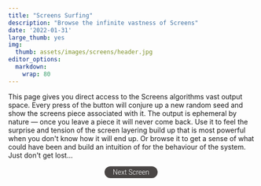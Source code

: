 ```yaml
---
title: "Screens Surfing"
description: "Browse the infinite vastness of Screens"
date: '2022-01-31'
large_thumb: yes
img:
  thumb: assets/images/screens/header.jpg
editor_options: 
  markdown: 
    wrap: 80
---
```


<script>
function render_screen(tokenData) {
let e,t,r,l,n=Math.PI,o=Math.round,a=Math.sin,i=Math.cos,x=Math.floor,u=Math.sqrt,f=Math.log,c=Math.exp,s=Math.pow,y=Math.min,p=Math.max,v=(e,t=0,r=1)=>p(y(e,r),t),m=Math.sign,h=Math.abs,d=(e,t=0)=>Array(e).fill(0).map(((e,r)=>r+t)),g=(e,t)=>Array(t).fill(e),b=e=>e.length;e=Uint32Array.from([0,1,t=r=2,3].map((e=>parseInt(tokenData.hash.substr(8*e+2,8),16)))),l=()=>(r=e[3],e[3]=e[2],e[2]=e[1],e[1]=t=e[0],r^=r<<11,e[0]^=r^r>>>8^t>>>19,e[0]/4294967296);let _=(e=0,t=1)=>e+(t-e)*l(),w=(e,t)=>{let r,l,n,o,a=[],i=[],x=0,u=[...t];for(;x++<b(t);)i.push(x-1);for(;0<e--;)r=u.reduce(((e,t,r)=>[...e,t+(e[r-1]||0)]),[]),o=b(r)-1,l=_(0,r[o]),n=r.findIndex((e=>e>l)),n=0>n?o:n,a.push(i.splice(n,1)[0]),u.splice(n,1);return a},$=()=>{let e=_(-1),t=_(-1),r=e*e+t*t;return 0==r||1<=r?$():e*u(-2*f(r)/r)},z=(e=0)=>s(v($()/7+.5),c(e)),k=e=>{for(let t,r=b(e)-1;0<r;r--)t=x(_()*(r+1)),[e[r],e[t]]=[e[t],e[r]];return e},C=w(1,[5,15,15,15,5,5,6,7,5,7,5,4,1,5])[0],M=w(1,[9,60,30,1])[0],A=.9>_(),P=w(1,[85,10,5])[0],S=w(1,[5,70,23,2])[0],T=.9>_(),D=w(1,[50,30,15,5])[0],F=w(5,[30,30,20,10,10]),E=w(1,[5,5,30,30,20,10])[0],I=.9>_(),B=.1>_()&&0!==E&&I,L=w(1,[60,24,2,14])[0];1>E&&3==L&&(L=0),12==C&&1==D&&C--,1==F[0]&&(0===E||2==E)&&2==L&&L++,1>E&&1==F[0]&&1==D&&D++;let U=[[[243,240,197],[20,169,155],[238,33,41],[26,22,23]],[[251,244,236],[241,172,52],[134,170,155],[135,164,191],[225,120,67],[29,29,29]],[[210,203,190],[243,158,26],[86,145,175],[240,87,47],[43,39,40]],[[236,221,190],[252,172,11],[194,51,45],[3,104,189],[15,15,15]],[[229,216,188],[172,77,60],[96,132,141],[55,55,55]],[[253,235,223],[180,210,199],[253,154,88],[37,35,36]],[[241,221,194],[229,79,37],[1,124,136],[3,2,2]],[[255,239,216],[244,181,176],[234,161,155],[211,123,114],[54,123,126],[21,19,16]],[[235,236,230],[205,217,205],[117,210,212],[202,139,140],[61,143,146],[111,127,122],[49,62,63]],[[207,219,232],[202,162,60],[104,145,176],[89,154,166],[31,31,31]],[[241,232,184],[212,201,80],[160,183,112],[145,134,163],[0,5,6]],[[244,248,251],[215,217,220],[152,147,145],[20,21,19]],[[244,248,251],[215,217,220],[152,147,145],[194,2,34],[20,21,19]],[[184,175,191],[219,163,161],[200,127,33],[101,151,122],[94,112,176],[27,25,31]]][C].map((e=>e.map((e=>e/255)))),W=w(1,g(1,b(U)-1))[0]+1,H="attribute vec2 a_p;varying vec2 v_t;void main(){gl_Position=vec4(a_p*2.0-1.0,0,1);v_t=a_p;}",R=/\bHeadlessChrome/.test(navigator.userAgent)?1:4,q=0===S?.2:1==S?1:2,G=e=>e.toFixed(9),J=2*_()*n,N=G(i(J)),V=G(a(J)),j=3==S?`mat2(0.01*${N},-1.0*${V},0.01*${V},${N})`:"mat2(1.0,0.0,0.0,1.0)",K=e=>`float fbm${e}(vec2 pos){float v=0.0;float m=1.0;for(int i=0;i<${e};i++){v+=sn(pos)*m;pos*=2.0;m*=0.5;}return v;}`,O=e=>`uniform sampler2D ${e};`,Q="precision highp float;varying vec2 v_t;";simplex="vec3 mo(vec3 x){return x-floor(x*(1.0/289.0))*289.0;}vec2 mo(vec2 x){return x-floor(x*(1.0/289.0))*289.0;}vec3 pe(vec3 x){return mo(((x*34.0)+10.0)*x);}float sn(vec2 v){const vec4 C=vec4(0.211324865405187,0.366025403784439,-0.577350269189626,0.024390243902439);vec2 i=floor(v+dot(v,C.yy));vec2 x0=v-i+dot(i,C.xx);vec2 i1=(x0.x>x0.y)?vec2(1.0,0.0):vec2(0.0,1.0);vec4 x12=x0.xyxy+C.xxzz;x12.xy-=i1;i=mo(i);vec3 p=pe(pe(i.y+vec3(0.0,i1.y,1.0))+i.x+vec3(0.0,i1.x,1.0));vec3 m=max(0.5-vec3(dot(x0,x0),dot(x12.xy,x12.xy),dot(x12.zw,x12.zw)),0.0);m=m*m;m=m*m;vec3 x=2.0*fract(p*C.www)-1.0;vec3 h=abs(x)-0.5;vec3 ox=floor(x+0.5);vec3 a0=x-ox;m*=1.79284291400159-0.85373472095314*(a0*a0+h*h);vec3 g;g.x=a0.x*x0.x+h.x*x0.y;g.yz=a0.yz*x12.xz+h.yz*x12.yw;return 130.0*dot(m, g);}"+K(8)+K(6)+K(1);let X=Q+O("u_t")+"void main(){gl_FragColor=texture2D(u_t,v_t);}",Y=(e,t,r)=>e.getUniformLocation(t,r),Z=(e,t)=>e.bindTexture(3553,t),ee=(e,t,r)=>e.texParameteri(3553,t,r),te=(e,t,r)=>{let l=e.createShader(r);return e.shaderSource(l,t),e.compileShader(l),l},re=(e,t,r)=>{let l=e.createProgram();e.attachShader(l,te(e,t,35633)),e.attachShader(l,te(e,r,35632)),e.linkProgram(l);let n=e.getAttribLocation(l,"a_p"),o=e.createBuffer();return e.bindBuffer(34962,o),e.bufferData(34962,new Float32Array([0,0,1,0,0,1,0,1,1,0,1,1]),35044),e.enableVertexAttribArray(n),e.vertexAttribPointer(n,2,5126,!1,0,0),l},le=e=>{let t=e.createTexture();return Z(e,t),ee(e,10242,33071),ee(e,10243,33071),ee(e,10241,9729),ee(e,10240,9729),t},ne=(e,t)=>{if(e.i==t.i)return null;if(p(e.y,e.y1)<y(t.y,t.y1)||p(t.y,t.y1)<y(e.y,e.y1))return null;let r=(e.x-e.x1)*(t.y-t.y1)-(e.y-e.y1)*(t.x-t.x1);if(0==r)return null;let l=((e.x-t.x)*(t.y-t.y1)-(e.y-t.y)*(t.x-t.x1))/r;if(0>l||1<l)return null;let n=((e.x-t.x)*(e.y-e.y1)-(e.y-t.y)*(e.x-e.x1))/r;return 0>n||1<n?null:[e.x+l*(e.x1-e.x),e.y+l*(e.y1-e.y)]},oe=(e,t)=>{let r=0,l=!1,n=(e.x-t.x)/(t.x1-t.x),o=t.y+n*(t.y1-t.y);return o>e.y&&r++,l=o==e.y,n=(e.x1-t.x)/(t.x1-t.x),o=t.y+n*(t.y1-t.y),o>e.y1&&r++,1==r&&(l||o==e.y1)&&r++,r},ae=(e,t)=>{let r=((e,t)=>{if(p(e.y,e.y1)<=y(t.y,t.y1))return 1;if(p(t.y,t.y1)<=y(e.y,e.y1))return-1;let r=oe(e,t);return 2==r?1:0===r?-1:(r=oe(t,e),2==r?-1:0===r?1:0)})(e.s,t);1==r?null===e.back?e.back={s:t,front:null,back:null}:ae(e.back,t):null===e.front?e.front={s:t,front:null,back:null}:ae(e.front,t)},ie=e=>null===e?[]:[...ie(e.back),e.s,...ie(e.front)],xe=(e,t,r,l,n,o)=>{let a={x:e,y:t,x1:r,y1:l,l:n,n:null,i:o,z:0,z1:0};return null!==n&&(n.n=a),a},ue=[100,1,50,50,30,30][E],fe=(e=!1)=>{let t=100*_(),r=141*_();return 0<E&&!e&&(t=2*t-50,r=2*r-20),[t,r]},ce=(e,t,r,l)=>(e-r)*(e-r)+(t-l)*(t-l),se=(e,t,r,l,n,o)=>{let a=e-r,i=t-l,x=u(a*a+i*i),f=-i/x,c=a/x;return[e+n*f-o*c,t+o*f+n*c]},ye=(e,t)=>{for(let r=0;r<b(t);r++)if(.5>ce(t[r].x,t[r].y,e.x,e.y))return!0;return!1},pe=(e,t,r,l,n)=>{if(0===e)return n[t];let o=(r-l[t])/(l[t+4-e]-l[t]),a=pe(e-1,t,r,l,n).map((e=>e*o));return pe(e-1,t-1,r,l,n).map(((e,t)=>e*(1-o)+a[t]))},ve=e=>[0,0,0,...d(e-2).map((t=>t/(e-3))),1,1,1],me=(e,t,r)=>{if(1==e)return r[b(r)-1];let l=0;for(;l<b(t)-1&&!(e>=t[l]&&e<t[l+1]);l++);return pe(3,l,e,t,r)},he=(e,t,r,l,n)=>{let o,a,i=t,x=r,u=0;for(;1>u&&1>=(e+=.001);)[i,x]=me(e,l,n),o=t-i,a=r-x,u=o*o+a*a;return[i,x,e]},de=[(e,t)=>{let[r,l]=fe(),o=d(500,1),u=.1>_();for(let f=0;f<ue;f++){let f=x((u?s(_(),2):_())*b(o)),c=o.splice(f,1)[0],y=p(1,2*z(-1)*n*c),v=2*_()*n,m=i(v)*c+r,h=a(v)*c+l,d=0,g=null;for(;d<y;)v+=1/c,g=xe(m,h,m=i(v)*c+r,h=a(v)*c+l,g,t),e.push(g),d++}return e},(e,t)=>{let r=2*_()*n,l=0===E||2==E;h(i(r))<(l?0<t?.1:.6:.06)&&(r+=n/2);let o=i(r),u=a(r),f=141+400*_(),c=[0,...[].concat.apply([],d(150,1).map((e=>[-e,e])))],[y,v]=fe(l),m=.1>_();for(let r=0;r<ue;r++){let r=x((m?s(_(),2):_())*b(c)),l=c.splice(r,1)[0],n=p(1,100*z(-1)),a=_()*(f-n)-f/2,i=y-u*l+o*a,h=v+o*l+u*a,d=0,g=null;for(;d<n;)g=xe(i,h,i+=o,h+=u,g,t),e.push(g),d++}return e},(e,t)=>{let[r,l]=fe(),o=_()*n/2,u=i(o),f=a(o),c=d(250,1.5).map((e=>2*e)),y=.1>_();for(let n=0;n<ue;n++){let n=x((y?s(_(),2):_())*b(c)),o=c.splice(n,1)[0],a=p(1,z(-1)*o*8),i=4*_(),v=1>=i?u:2>=i?-f:3>=i?-u:f,m=1>=i?f:2>=i?u:3>=i?-f:-u,h=i%1,d=r+o*(m-v)+2*o*h*v,g=l+o*(-v-m)+2*o*h*m,w=0,$=null;for(;w<a;)$=xe(d,g,d+=v,g+=m,$,t),e.push($),h+=1/(2*o),1<=h&&(--h,[v,m]=[-m,v]),w++}return e},(e,t)=>{let r=100*_(),l=141*_(),o=_(.15,.85)*n,x=i(o),u=a(o),f=500*z(-1),c=[];for(let e=0;e<ue;e++){let e,o,s=2*_()*n,y=z()*f,v=p(1,f*z(-1)),m=20*z(),h=r+i(s)*y,d=l+a(s)*y,g=0,b=null,w=[];for(;g<v&&ce(h,d,r,l)>m&&([e,o]=se(h,d,r,l,x,u),b=xe(h,d,e,o,b,t),!ye(b,c));)w.push(b),h=e,d=o,g++;c.push(...w)}return e.push(...c),e},(e,t)=>{let r=.5>_()?4:5,l=141+200*_(),o=100*_(),u=141*_(),f=[-l/2,...d(r-2).map((e=>l*(e+1+_()-.5)/(r-1)-l/2)),l/2].sort(((e,t)=>e>t)),c=2*_()*n,s=i(c),y=a(c),p=f.map(((e,t)=>[.5+_()/4,z(t%2*2-1)-.5])).map((e=>[200*e[1]-600*e[0]/2,600*e[0]])),v=f.map(((e,t)=>[o+p[t][0]*s-e*y,u+p[t][0]*y+e*s])),m=d(100).map((e=>e/99)),h=[];for(let e=0;e<ue;e++){let e,r,l,n,o=x(_()*(b(m)-1e-9)),a=m.splice(o,1)[0],i=z(-1)/2,u=_()*(1-i),f=i+u,c=v.map(((e,t)=>[e[0]+s*a*p[t][1],e[1]+y*a*p[t][1]])),d=ve(b(c)),g=null,w=[];for([e,l]=me(u,d,c);u<f&&([r,n,u]=he(u,e,l,d,c),g=xe(e,l,e=r,l=n,g,t),!ye(g,h));)w.push(g);h.push(...w)}return e.push(...h),e}],ge=[[0],g(0,50),[0,0],[0,1],[0,0,1],[0,1,2]][E].map((e=>F[e])),be=(e,t,r=!1)=>{if(null!==e){let l=r?e.l:e.n;e.l=e.n=null,0===t?null!==l&&(r?l.n=null:l.l=null):be(l,t-1,r)}},_e=(e,t=1)=>null===e.n?t:_e(e.n,t+1),we=e=>{let t=m(e.x1-e.x);e.lb=null===e.l||t!=m(e.l.x1-e.l.x),e.nb=null===e.n||t!=m(e.n.x1-e.n.x)},$e=(e,t,r,l,n)=>{if(!D)return w(2,g(1,r));if(3==D){let e=w(1,g(1,r-1))[0],t=[e,e+1];return.5>_()?t:t.reverse()}return k([0,1==D?n[1==E?0:e%b(n)]:l[x(v(t,0,140.9)/141*b(l))],r-1])},ze=g(!1,b(U));ze[W]=!0;let ke,Ce,Me,Ae,Pe,Se=e=>`rgb(${255*e}, ${255*e}, ${255*e})`,Te=w(1,g(1,b(U)-1))[0]+1,De=(e,t,r,l)=>(t-=70.71,[((e-=50)*r[0]-t*r[1]+r[2]+50)*l,(e*r[1]+t*r[0]+r[3]+70.71)*l]),Fe=e=>e.beginPath(),Ee=e=>e.closePath(),Ie=(e,t,r)=>e.moveTo(t,r),Be=(e,t,r)=>e.lineTo(t,r),Le=window,Ue=1.5*Le.innerWidth,We=1.5*Le.innerHeight,He=Ue/We,Re=1/u(2),qe=He>Re,Ge=(qe?We:Ue)*Le.devicePixelRatio,Je=o(Ge*(qe?Re:1)),Ne=o(Ge/(qe?1:Re)),Ve=Ge/(100*(He<Re?1:1/Re)),je=[],Ke=[],Oe=document,Qe=Oe.getElementById("drawing_board");Qe.getElementsByTagName("canvas")[0].remove(),ke=Oe.createElement("canvas"),Ce=Oe.createElement("canvas"),Ae=ke.getContext("webgl",{preserveDrawingBuffer:!0}),Ce.width=ke.width=Je,Ce.height=ke.height=Ne,ke.style.width="100%",Me=Ce.getContext("2d");for(var Xe=0;2>Xe;Xe++){let e=le(Ae);je.push(e),Ae.texImage2D(3553,0,6408,Je,Ne,0,6408,5121,null);let t=Ae.createFramebuffer();Ke.push(t),Ae.bindFramebuffer(36160,t),Ae.framebufferTexture2D(36160,36064,3553,e,0)}Qe.prepend(ke);let Ye=(()=>{let e=[];for(let t=0;t<b(ge);t++)de[ge[t]](e,t);return e=(e=>{let t=B?w(1,g(1,b(ge)))[0]:-1,r=(e=>{e.sort(((e,t)=>y(e.x,e.x1)<y(t.x,t.x1)?-1:y(e.x,e.x1)>y(t.x,t.x1)?1:0));let t,r,l,n,o,a,i=[];for(t=0;t<b(e)-1;t++)for(l=e[t],o=p(l.x,l.x1),r=t+1;r<b(e)&&(n=e[r],!(o<y(n.x,n.x1)));r++)(a=ne(l,n))&&i.push({s1:l,s2:n,p:a});return i})(e),l=[];return r.forEach((e=>{if(!I){let t={...e.s1};return t.n=e.s1.n,e.s1.n=t,e.s1.x1=t.x=e.p[0],void(e.s1.y1=t.y=e.p[1])}let r=e.s1.i==t?e.s2:e.s2.i==t||.5>_()?e.s1:e.s2;be(r.n,5),be(r.l,5,!0),r.n=r.l=null})),e.forEach((e=>{if(null===e.l&&null!==e.n&&5<_e(e))for(;null!==e;)l.push(e),e=e.n})),l})(e),e=(e=>ie((e=>{k(e);let t=b(e),r={s:e[0],front:null,back:null};for(let l=1;l<t;l++)ae(r,e[l]);return r})(e)))(e),((e,t)=>{let r,l,n=i(t),o=a(t);e.forEach((e=>{r=n*e.y-o*e.z,l=o*e.y+n*e.z,e.y=r,e.z=l,r=n*e.y1-o*e.z1,l=o*e.y1+n*e.z1,e.y1=r,e.z1=l}))})(e,-n/5),(e=>{let t=b(U),r=d(t-2,1),l=k(d(t-2,1));e.forEach((e=>{if(null===e.l){let n=_e(e),o=e,a=0,i=$e(e.i,e.y,t,r,l),x=$e(e.i,e.y,t,r,l);for(ze[i[0]]=ze[i[1]]=ze[x[0]]=ze[x[1]]=!0;null!==o;)o.p=a/n,o.p1=(a+1)/n,o.c1=i,o.c2=x,we(o),o=o.n,a++}}))})(e),e})();Ae.viewport(0,0,Je,Ne),Ae.clearColor(0,0,0,0),Ae.clear(16384),Pe=le(Ae);let Ze=(e,t)=>{if(t!=b(U)){let r=((e,t,r,l)=>Q+O("u_screen")+O("u_bg")+simplex+"void main(){"+`vec4 col=vec4(${G(U[l][0])},${G(U[l][1])},${G(U[l][2])},1);`+(0===l?"gl_FragColor=col;":`vec4 fc=vec4(0.0,0.0,0.0,0.0);vec4 xof=vec4(1.0,3.0,-1.0,-3.0)/8.0;vec4 yof=vec4(xof.yzw,xof.x);for(int i=0;i<${R};i++){vec2 pof=vec2(xof[i],yof[i]);vec2 of=vec2(${G(e)},${G(t)});vec2 pos=(gl_FragCoord.xy+pof)/${G(r)};float tex=fbm8((${j}*pos)*200.0*${G(q)}+of)+fbm8(pos+of)/4.0;tex=(tex+1.9)/3.8+0.075;`+(()=>{let e="";return T&&(e="float sp=fbm6(pos*10.0+of);\ntex=min(tex,1.0-smoothstep(1.2,1.3,sp));\ntex=max(tex,1.0-smoothstep(-1.25,-1.15,sp));"),e})()+"vec2 di=vec2(fbm1((pos+of)*75.0),fbm1((pos+vec2(0.0,1e4)+of)*75.0))/2500.0;"+`float sc=texture2D(u_screen,v_t+di+pof/vec2(${G(r)},${G(r*u(2))})).r;float g=smoothstep(tex-0.15,tex,sc);vec4 bg=texture2D(u_bg,v_t);`+`fc+=mix(col,bg,vec4(g,g,g,1))/${G(R)};}gl_FragColor=fc;`)+"}")(_(-1e4,1e4),_(-1e4,1e4),Je,t);if(t){if(!ze[t])return void setTimeout((()=>Ze(e,t+1)),1);((e,t,r,l,o,x)=>{e.fillStyle=W==r?"black":"white",e.fillRect(0,0,o,x);let u,f,c,s,y,v,m,h,d=(e=>{let t=3==M&&e==Te?2*n:.04,r=(2>M?0:_()-.5)*t,l=a(r),o=i(r),x=2>M?.5:3==M&&e==Te?5:1,u=(1>M?0:_()-.5)*x,f=-.5*i(r)+.5*a(r)+.5+u,c=(1>M?0:_()-.5)*x;return[o,l,f,-.5*a(r)-.5*i(r)+.5+c]})(r);t.forEach((t=>{let n,o="white",a=t.x<t.x1?t.c1:t.c2,i=3==L&&0!=t.i?5+5*t.i:[200,30,10,200][L];[u,f]=De(t.x,t.y,d,l),[c,s]=De(t.x1,t.y1,d,l),[y,v]=De(t.x,0,d,l),[m,h]=De(t.x1,0,d,l),(r==a[0]||r==a[1])&&(r<p(a[0],a[1])?o="black":(o=e.createLinearGradient(y,v,m,h),n=r==a[1]?[t.p,t.p1]:[1-t.p,1-t.p1],o.addColorStop(0,Se(n[0])),o.addColorStop(1,Se(n[1])))),[y,v]=De(t.x,t.y-i,d,l),[m,h]=De(t.x1,t.y1-i,d,l),Fe(e),Ie(e,u,f),Be(e,c,s),Be(e,m,h),Be(e,y,v),Ee(e),e.fillStyle=e.strokeStyle=o,e.lineWidth=.1*l,e.lineJoin="round",e.fill(),e.stroke(),(1==P&&r==b(U)-1||2==P&&r==p(a[0],a[1]))&&(Fe(e),e.lineCap="round",e.strokeStyle="black",e.lineWidth=.25*l,Ie(e,u,f),Be(e,c,s),Ie(e,y,v),Be(e,m,h),t.lb&&(Ie(e,u,f),Be(e,y,v)),t.nb&&(Ie(e,c,s),Be(e,m,h)),e.stroke())}));let g=A?5:0;Fe(e),Ie(e,-2*o,-2*x),Be(e,-2*o,3*x),Be(e,3*o,3*x),Be(e,3*o,-2*x),Ee(e),[u,f]=De(g,g,d,l),[c,s]=De(100-g,g,d,l),[y,v]=De(100-g,141.42-g,d,l),[m,h]=De(g,141.42-g,d,l),Ie(e,u,f),Be(e,c,s),Be(e,y,v),Be(e,m,h),Ee(e),e.fillStyle="white",e.fill("evenodd")})(Me,e,t,Ve,Je,Ne)}let l=re(Ae,H,r);((e,t,r,l,n,o,a,i)=>{e.bindFramebuffer(36160,i),e.useProgram(t);var x=Y(e,t,"u_r");e.uniform2f(x,r,l);let u=Y(e,t,"u_screen"),f=Y(e,t,"u_bg");e.uniform1i(u,0),e.uniform1i(f,1),e.activeTexture(33984),Z(e,n),e.texImage2D(3553,0,6408,6408,5121,o),e.activeTexture(33985),Z(e,a),e.drawArrays(4,0,6)})(Ae,l,Je,Ne,Pe,Ce,je[0],Ke[1]),((e,t,r,l)=>{let n=re(e,H,X);e.bindFramebuffer(36160,null),e.useProgram(n);let o=Y(e,n,"u_t");e.uniform1i(o,0),e.activeTexture(33984),Z(e,l),e.drawArrays(4,0,6)})(Ae,0,0,je[1]),je.reverse(),Ke.reverse(),Ae.readPixels(0,0,1,1,6408,5121,new Uint8Array(4)),setTimeout((()=>Ze(e,t+1)),500)}};Ze(Ye,0);
}
function generate() {
  let h = "0x";
  for(var i = 0;i<64;++i){
    let n = parseInt(Math.floor(Math.random()*16));
    h+= n.toString(16);
  }
  let tokenData = {hash: h, tokenId: 1000};
  render_screen(tokenData);
}
window.onload = _ => generate();
</script>

<style>
a.button{
  display:inline-block;
  padding:0.3em 1.2em;
  margin:0 0.3em 0.3em 0;
  border-radius:2em;
  box-sizing: border-box;
  text-decoration:none;
  font-family:'Roboto',sans-serif;
  font-weight:300;
  color:#FFFFFF;
  background-color:#4A4645;
  text-align:center;
  transition: all 0.2s;
  cursor: pointer;
}
a.button:hover{
  background-color:#DA684B;
}
</style>

This page gives you direct access to the Screens algorithms vast output space. 
Every press of the button will conjure up a new random seed and show the screens
piece associated with it. The output is ephemeral by nature — once you leave a 
piece it will never come back. Use it to feel the surprise and tension of the 
screen layering build up that is most powerful when you don't know how it will
end up. Or browse it to get a sense of what could have been and build an 
intuition of for the behaviour of the system. Just don't get lost...

<div style="display: flex; justify-content: center;">
<a id="generate" class="button" onclick="generate()" style="margin-bottom: 20px">Next Screen</a>
</div>

<div id="drawing_board"><canvas></canvas></div>

